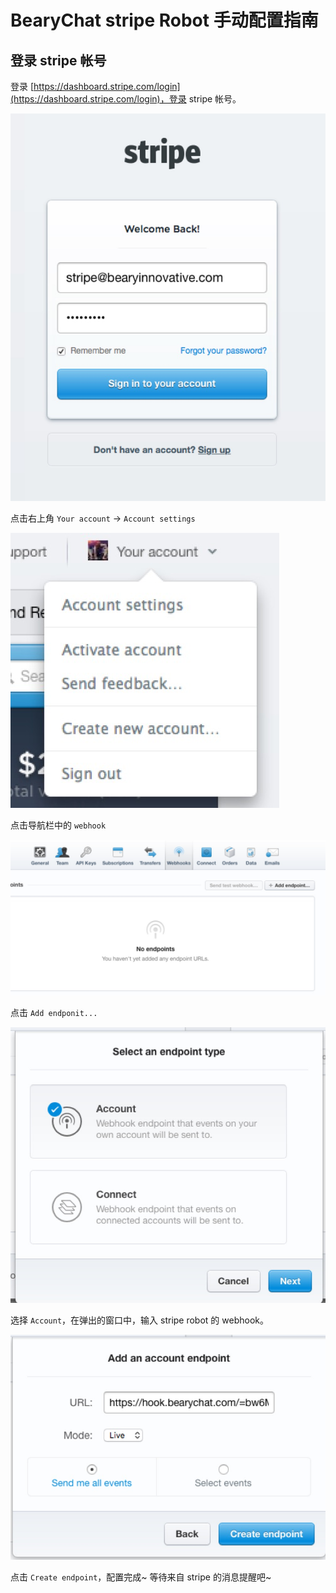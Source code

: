 # BearyChat stripe Robot 手动配置指南

## 登录 stripe 帐号

登录 [https://dashboard.stripe.com/login](https://dashboard.stripe.com/login)，登录 stripe 帐号。

![](/tutorials/image/stripe_login.png)

点击右上角 `Your account` -> `Account settings`

![](/tutorials/image/stripe_account_setting.png)

点击导航栏中的 `webhook`

![](/tutorials/image/stripe_webhook.png)

点击 `Add endponit...`

![](/tutorials/image/stripe_endpoint.png)

选择 `Account`，在弹出的窗口中，输入 stripe robot 的 webhook。

![](/tutorials/image/stripe_add_url.png)

点击 `Create endpoint`，配置完成~ 等待来自 stripe 的消息提醒吧~

